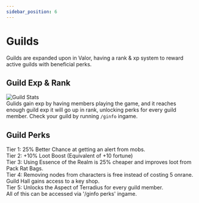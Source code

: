 ```yaml
---
sidebar_position: 6
---
```


# Guilds
Guilds are expanded upon in Valor, having a rank & xp system to reward active guilds with beneficial perks.

## Guild Exp & Rank
![Guild Stats](https://i.imgur.com/9btEeSe.png)  
Gulids gain exp by having members playing the game, and it reaches enough guild exp it will go up in rank, unlocking perks for every guild member. Check your guild by running `/ginfo` ingame.

## Guild Perks
Tier 1: 25% Better Chance at getting an alert from mobs.  
Tier 2: +10% Loot Boost (Equivalent of +10 fortune)  
Tier 3: Using Essence of the Realm is 25% cheaper and improves loot from Pack Rat Bags.  
Tier 4: Removing nodes from characters is free instead of costing 5 onrane. Guild Hall gains access to a key shop.  
Tier 5: Unlocks the Aspect of Terradius for every guild member.  
All of this can be accessed via '/ginfo perks' ingame.